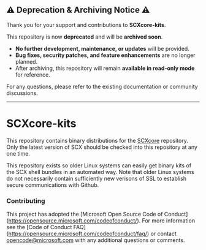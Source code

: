 ## ⚠️ Deprecation & Archiving Notice ⚠️  

 Thank you for your support and contributions to **SCXcore-kits**.  

 This repository is now **deprecated** and will be **archived soon**.  

 - **No further development, maintenance, or updates** will be provided.  
 - **Bug fixes, security patches, and feature enhancements** are no longer planned.  
 - After archiving, this repository will remain **available in read-only mode** for reference.  

 For any questions, please refer to the existing documentation or community discussions.  

 ---
# SCXcore-kits

This repository contains binary distributions for the
[SCXcore](https://github.com/Microsoft/SCXcore) repository. Only the
latest version of SCX should be checked into this repository at any one
time.

This repository exists so older Linux systems can easily get binary kits
of the SCX shell bundles in an automated way. Note that older Linux systems
do not necessarily contain sufficiently new verisons of SSL to establish
secure communications with Github.

### Contributing

This project has adopted the [Microsoft Open Source Code of Conduct]
(https://opensource.microsoft.com/codeofconduct/). For more information
see the [Code of Conduct FAQ]
(https://opensource.microsoft.com/codeofconduct/faq/)
or contact [opencode@microsoft.com](mailto:opencode@microsoft.com)
with any additional questions or comments.
